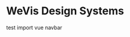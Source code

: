 <script setup>
  import Navbar from '../../ui/build/components/navbar.vue'
</script>

# WeVis Design Systems

test import vue navbar
<Navbar />

